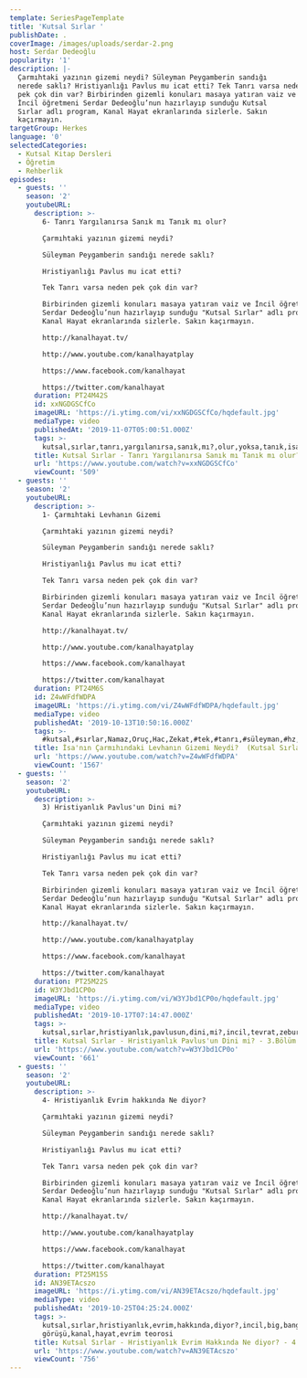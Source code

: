 ```yaml
---
template: SeriesPageTemplate
title: 'Kutsal Sırlar '
publishDate: .
coverImage: /images/uploads/serdar-2.png
host: Serdar Dedeoğlu
popularity: '1'
description: |-
  Çarmıhtaki yazının gizemi neydi? Süleyman Peygamberin sandığı
  nerede saklı? Hristiyanlığı Pavlus mu icat etti? Tek Tanrı varsa neden
  pek çok din var? Birbirinden gizemli konuları masaya yatıran vaiz ve
  İncil öğretmeni Serdar Dedeoğlu’nun hazırlayıp sunduğu Kutsal
  Sırlar adlı program, Kanal Hayat ekranlarında sizlerle. Sakın
  kaçırmayın.
targetGroup: Herkes
language: '0'
selectedCategories:
  - Kutsal Kitap Dersleri
  - Öğretim
  - Rehberlik
episodes:
  - guests: ''
    season: '2'
    youtubeURL:
      description: >-
        6- Tanrı Yargılanırsa Sanık mı Tanık mı olur?

        Çarmıhtaki yazının gizemi neydi? 

        Süleyman Peygamberin sandığı nerede saklı? 

        Hristiyanlığı Pavlus mu icat etti? 

        Tek Tanrı varsa neden pek çok din var? 

        Birbirinden gizemli konuları masaya yatıran vaiz ve İncil öğretmeni
        Serdar Dedeoğlu’nun hazırlayıp sunduğu "Kutsal Sırlar" adlı program,
        Kanal Hayat ekranlarında sizlerle. Sakın kaçırmayın.

        http://kanalhayat.tv/

        http://www.youtube.com/kanalhayatplay

        https://www.facebook.com/kanalhayat

        https://twitter.com/kanalhayat
      duration: PT24M42S
      id: xxNGDGSCfCo
      imageURL: 'https://i.ytimg.com/vi/xxNGDGSCfCo/hqdefault.jpg'
      mediaType: video
      publishedAt: '2019-11-07T05:00:51.000Z'
      tags: >-
        kutsal,sırlar,tanrı,yargılanırsa,sanık,mı?,olur,yoksa,tanık,isa,mesih,hakikat,kanal,hayat,tv,istanbul,incil
      title: Kutsal Sırlar - Tanrı Yargılanırsa Sanık mı Tanık mı olur? - 6.Bölüm
      url: 'https://www.youtube.com/watch?v=xxNGDGSCfCo'
      viewCount: '509'
  - guests: ''
    season: '2'
    youtubeURL:
      description: >-
        1- Çarmıhtaki Levhanın Gizemi

        Çarmıhtaki yazının gizemi neydi? 

        Süleyman Peygamberin sandığı nerede saklı? 

        Hristiyanlığı Pavlus mu icat etti? 

        Tek Tanrı varsa neden pek çok din var? 

        Birbirinden gizemli konuları masaya yatıran vaiz ve İncil öğretmeni
        Serdar Dedeoğlu’nun hazırlayıp sunduğu "Kutsal Sırlar" adlı program,
        Kanal Hayat ekranlarında sizlerle. Sakın kaçırmayın.

        http://kanalhayat.tv/

        http://www.youtube.com/kanalhayatplay

        https://www.facebook.com/kanalhayat

        https://twitter.com/kanalhayat
      duration: PT24M6S
      id: Z4wWFdfWDPA
      imageURL: 'https://i.ytimg.com/vi/Z4wWFdfWDPA/hqdefault.jpg'
      mediaType: video
      publishedAt: '2019-10-13T10:50:16.000Z'
      tags: >-
        #kutsal,#sırlar,Namaz,Oruç,Hac,Zekat,#tek,#tanrı,#süleyman,#hz,#pavlus,#hristiyanlık,#çarmıh,#levha
      title: İsa'nın Çarmıhındaki Levhanın Gizemi Neydi?  (Kutsal Sırlar - 1.Bölüm)
      url: 'https://www.youtube.com/watch?v=Z4wWFdfWDPA'
      viewCount: '1567'
  - guests: ''
    season: '2'
    youtubeURL:
      description: >-
        3) Hristiyanlık Pavlus'un Dini mi?

        Çarmıhtaki yazının gizemi neydi? 

        Süleyman Peygamberin sandığı nerede saklı? 

        Hristiyanlığı Pavlus mu icat etti? 

        Tek Tanrı varsa neden pek çok din var? 

        Birbirinden gizemli konuları masaya yatıran vaiz ve İncil öğretmeni
        Serdar Dedeoğlu’nun hazırlayıp sunduğu "Kutsal Sırlar" adlı program,
        Kanal Hayat ekranlarında sizlerle. Sakın kaçırmayın.

        http://kanalhayat.tv/

        http://www.youtube.com/kanalhayatplay

        https://www.facebook.com/kanalhayat

        https://twitter.com/kanalhayat
      duration: PT25M22S
      id: W3YJbd1CP0o
      imageURL: 'https://i.ytimg.com/vi/W3YJbd1CP0o/hqdefault.jpg'
      mediaType: video
      publishedAt: '2019-10-17T07:14:47.000Z'
      tags: >-
        kutsal,sırlar,hristiyanlık,pavlusun,dini,mi?,incil,tevrat,zebur,kanal,hayat,serdar,dedeoğlu,mesihin,kulu
      title: Kutsal Sırlar - Hristiyanlık Pavlus'un Dini mi? - 3.Bölüm
      url: 'https://www.youtube.com/watch?v=W3YJbd1CP0o'
      viewCount: '661'
  - guests: ''
    season: '2'
    youtubeURL:
      description: >-
        4- Hristiyanlık Evrim hakkında Ne diyor?

        Çarmıhtaki yazının gizemi neydi? 

        Süleyman Peygamberin sandığı nerede saklı? 

        Hristiyanlığı Pavlus mu icat etti? 

        Tek Tanrı varsa neden pek çok din var? 

        Birbirinden gizemli konuları masaya yatıran vaiz ve İncil öğretmeni
        Serdar Dedeoğlu’nun hazırlayıp sunduğu "Kutsal Sırlar" adlı program,
        Kanal Hayat ekranlarında sizlerle. Sakın kaçırmayın.

        http://kanalhayat.tv/

        http://www.youtube.com/kanalhayatplay

        https://www.facebook.com/kanalhayat

        https://twitter.com/kanalhayat
      duration: PT25M15S
      id: AN39ETAcszo
      imageURL: 'https://i.ytimg.com/vi/AN39ETAcszo/hqdefault.jpg'
      mediaType: video
      publishedAt: '2019-10-25T04:25:24.000Z'
      tags: >-
        kutsal,sırlar,hristiyanlık,evrim,hakkında,diyor?,incil,big,bang,nedir?,insanlık,yaratılış,hristiyan
        görüşü,kanal,hayat,evrim teorosi
      title: Kutsal Sırlar - Hristiyanlık Evrim Hakkında Ne diyor? - 4.Bölüm
      url: 'https://www.youtube.com/watch?v=AN39ETAcszo'
      viewCount: '756'
---
```



